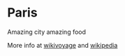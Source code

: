 # Paris

Amazing city amazing food

More info at [wikivoyage](https://fr.wikipedia.org/wiki/Paris) and [wikipedia](https://fr.wikipedia.org/wiki/Paris)